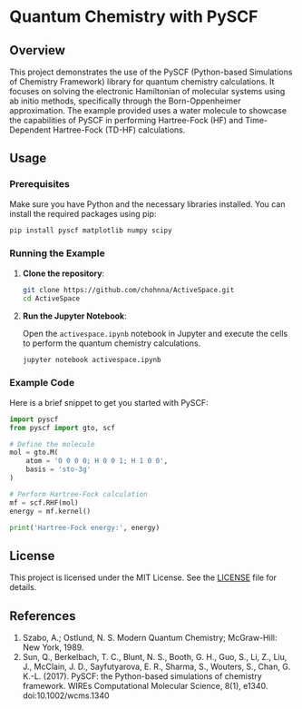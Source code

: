 # Quantum Chemistry with PySCF

## Overview

This project demonstrates the use of the PySCF (Python-based Simulations of Chemistry Framework) library for quantum chemistry calculations. It focuses on solving the electronic Hamiltonian of molecular systems using ab initio methods, specifically through the Born-Oppenheimer approximation. The example provided uses a water molecule to showcase the capabilities of PySCF in performing Hartree-Fock (HF) and Time-Dependent Hartree-Fock (TD-HF) calculations.

## Usage

### Prerequisites

Make sure you have Python and the necessary libraries installed. You can install the required packages using pip:

```sh
pip install pyscf matplotlib numpy scipy
```

### Running the Example

1. **Clone the repository**:

    ```sh
    git clone https://github.com/chohnna/ActiveSpace.git
    cd ActiveSpace
    ```

2. **Run the Jupyter Notebook**:

    Open the `activespace.ipynb` notebook in Jupyter and execute the cells to perform the quantum chemistry calculations.

    ```sh
    jupyter notebook activespace.ipynb
    ```

### Example Code

Here is a brief snippet to get you started with PySCF:

```python
import pyscf
from pyscf import gto, scf

# Define the molecule
mol = gto.M(
    atom = 'O 0 0 0; H 0 0 1; H 1 0 0',
    basis = 'sto-3g'
)

# Perform Hartree-Fock calculation
mf = scf.RHF(mol)
energy = mf.kernel()

print('Hartree-Fock energy:', energy)
```

## License

This project is licensed under the MIT License. See the [LICENSE](LICENSE) file for details.

## References

1. Szabo, A.; Ostlund, N. S. Modern Quantum Chemistry; McGraw-Hill: New York, 1989.
2. Sun, Q., Berkelbach, T. C., Blunt, N. S., Booth, G. H., Guo, S., Li, Z., Liu, J., McClain, J. D., Sayfutyarova, E. R., Sharma, S., Wouters, S., Chan, G. K.-L. (2017). PySCF: the Python-based simulations of chemistry framework. WIREs Computational Molecular Science, 8(1), e1340. doi:10.1002/wcms.1340
